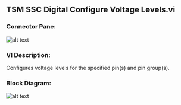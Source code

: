 ## **TSM SSC Digital Configure Voltage Levels.vi**
### Connector Pane:
![alt text](/Instrument%20Control/Digital/Pin%20Levels%20and%20Timing/TSM%20SSC%20Digital%20Configure%20Voltage%20Levels.vic.png "TSM SSC Digital Configure Voltage Levels.vi connector pane")

### VI Description:
Configures voltage levels for the specified pin(s) and pin group(s).

### Block Diagram:
![alt text](/Instrument%20Control/Digital/Pin%20Levels%20and%20Timing/TSM%20SSC%20Digital%20Configure%20Voltage%20Levels.vid.png "TSM SSC Digital Configure Voltage Levels.vi block diagram")
